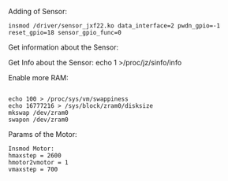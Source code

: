 Adding of Sensor:
```
insmod /driver/sensor_jxf22.ko data_interface=2 pwdn_gpio=-1 reset_gpio=18 sensor_gpio_func=0
```


Get information about the Sensor:

Get Info about the Sensor:
echo 1 >/proc/jz/sinfo/info


Enable more RAM:
```

echo 100 > /proc/sys/vm/swappiness
echo 16777216 > /sys/block/zram0/disksize
mkswap /dev/zram0
swapon /dev/zram0

```

Params of the Motor:
```
Insmod Motor:
hmaxstep = 2600
hmotor2vmotor = 1
vmaxstep = 700
```

